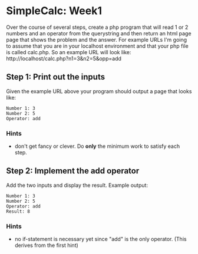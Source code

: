 # SimpleCalc: Week1
Over the course of several steps, create a php program that will read 1 or 2 numbers and an operator from the querystring and then return an html page page that shows the problem and the answer. For example URLs I'm going to assume that you are in your localhost environment and that your php file is called calc.php. So an example URL will look like: http://localhost/calc.php?n1=3&n2=5&opp=add

## Step 1: Print out the inputs
Given the example URL above your program should output a page that looks like:
```
Number 1: 3
Number 2: 5
Operator: add
```
### Hints
- don't get fancy or clever. Do **only** the minimum work to satisfy each step.

## Step 2: Implement the add operator
Add the two inputs and display the result. Example output:
```
Number 1: 3
Number 2: 5
Operator: add
Result: 8
```
### Hints
- no if-statement is necessary yet since "add" is the only operator. (This derives from the first hint)
